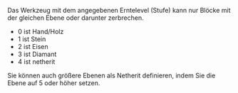 Das Werkzeug mit dem angegebenen Erntelevel (Stufe) kann nur Blöcke mit der gleichen Ebene oder darunter zerbrechen.

* 0 ist Hand/Holz
* 1 ist Stein
* 2 ist Eisen
* 3 ist Diamant
* 4 ist netherit

Sie können auch größere Ebenen als Netherit definieren, indem Sie die Ebene auf 5 oder höher setzen.